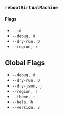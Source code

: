### `rebootVirtualMachine`

#### Flags

- `--id`
- `--debug, d`
- `--dry-run, D`
- `--region, r`

## Global Flags

- `--debug, d`
- `--dry-run, D`
- `--dry-json, j`
- `--region, r`
- `--theme, t`
- `--help, h`
- `--version, v`
